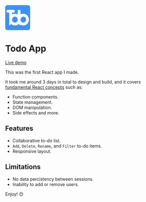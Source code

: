 <img src="https://raw.githubusercontent.com/rcdvgn/Todo-App/main/src/favIcon/whiteOnBlue.svg" alt="Todo App Logo" width= "80" />

# Todo App

[Live demo](https://todo-app-rcdvgn.vercel.app/)

This was the first React app I made. 

It took me around 3 days in total to design and build, and it covers [fundamental React concepts](https://reactnative.dev/docs/intro-react) such as:
- Function components.
- State management.
- DOM manipulation.
- Side effects and more.

## Features

- Collaborative to-do list.
- `Add`, `Delete`, `Rename`, and `Filter` to-do items.
- Responsive layout.

## Limitations

- No data percistency between sessions.
- Inability to add or remove users.

Enjoy! 😊
